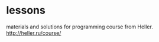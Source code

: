 lessons
=======

materials and solutions for programming course from Heller.
http://heller.ru/course/
